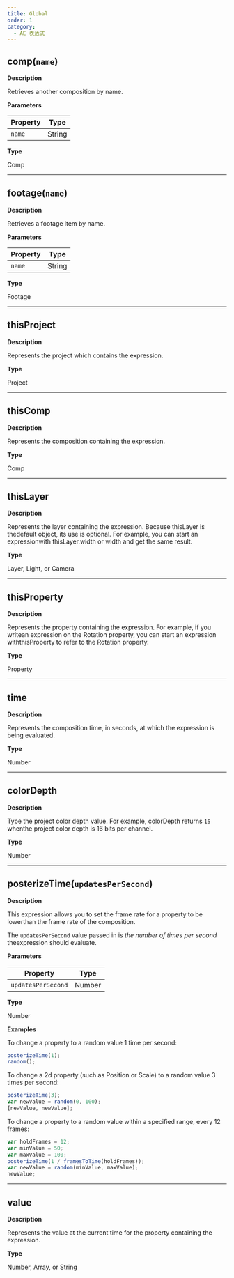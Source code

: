```yaml
---
title: Global
order: 1
category:
  - AE 表达式
---
```


## comp(`name`)

**Description**

Retrieves another composition by name.

**Parameters**

| Property | Type   |
| -------- | ------ |
| `name`   | String |

**Type**

Comp

---

## footage(`name`)

**Description**

Retrieves a footage item by name.

**Parameters**

| Property | Type   |
| -------- | ------ |
| `name`   | String |

**Type**

Footage

---

## thisProject

**Description**

Represents the project which contains the expression.

**Type**

Project

---

## thisComp

**Description**

Represents the composition containing the expression.

**Type**

Comp

---

## thisLayer

**Description**

Represents the layer containing the expression. Because thisLayer is thedefault object, its use is optional. For example, you can start an expressionwith thisLayer.width or width and get the same result.

**Type**

Layer, Light, or Camera

---

## thisProperty

**Description**

Represents the property containing the expression. For example, if you writean expression on the Rotation property, you can start an expression withthisProperty to refer to the Rotation property.

**Type**

Property

---

## time

**Description**

Represents the composition time, in seconds, at which the expression is being
evaluated.

**Type**

Number

---

## colorDepth

**Description**

Type the project color depth value. For example, colorDepth returns `16` whenthe project color depth is 16 bits per channel.

**Type**

Number

---

## posterizeTime(`updatesPerSecond`)

**Description**

This expression allows you to set the frame rate for a property to be lowerthan the frame rate of the composition.

The `updatesPerSecond` value passed in is _the number of times per second_ theexpression should evaluate.

**Parameters**

| Property           | Type   |
| ------------------ | ------ |
| `updatesPerSecond` | Number |

**Type**

Number

**Examples**

To change a property to a random value 1 time per second:

```javascript
posterizeTime(1);
random();
```

To change a 2d property (such as Position or Scale) to a random value 3 times
per second:

```javascript
posterizeTime(3);
var newValue = random(0, 100);
[newValue, newValue];
```

To change a property to a random value within a specified range, every 12
frames:

```javascript
var holdFrames = 12;
var minValue = 50;
var maxValue = 100;
posterizeTime(1 / framesToTime(holdFrames));
var newValue = random(minValue, maxValue);
newValue;
```

---

## value

**Description**

Represents the value at the current time for the property containing the
expression.

**Type**

Number, Array, or String
